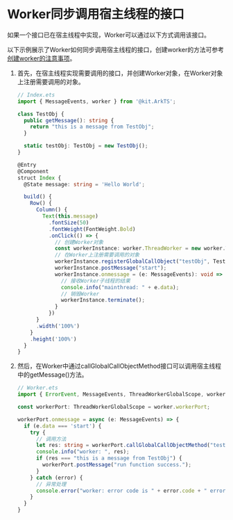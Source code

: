 # Worker同步调用宿主线程的接口

如果一个接口已在宿主线程中实现，Worker可以通过以下方式调用该接口。

以下示例展示了Worker如何同步调用宿主线程的接口，创建worker的方法可参考[创建worker的注意事项](worker-introduction.md#创建worker的注意事项)。

1. 首先，在宿主线程实现需要调用的接口，并创建Worker对象，在Worker对象上注册需要调用的对象。

   ```ts
   // Index.ets
   import { MessageEvents, worker } from '@kit.ArkTS';
   
   class TestObj {
     public getMessage(): string {
       return "this is a message from TestObj";
     }
   
     static testObj: TestObj = new TestObj();
   }
   
   @Entry
   @Component
   struct Index {
     @State message: string = 'Hello World';
   
     build() {
       Row() {
         Column() {
           Text(this.message)
             .fontSize(50)
             .fontWeight(FontWeight.Bold)
             .onClick(() => {
               // 创建Worker对象
               const workerInstance: worker.ThreadWorker = new worker.ThreadWorker("entry/ets/workers/Worker.ets");
               // 在Worker上注册需要调用的对象
               workerInstance.registerGlobalCallObject("testObj", TestObj.testObj);
               workerInstance.postMessage("start");
               workerInstance.onmessage = (e: MessageEvents): void => {
                 // 接收Worker子线程的结果
                 console.info("mainthread: " + e.data);
                 // 销毁Worker
                 workerInstance.terminate();
               }
             })
         }
         .width('100%')
       }
       .height('100%')
     }
   }
   ```
   <!-- @[create_worker_obj](https://gitee.com/openharmony/applications_app_samples/blob/master/code/DocsSample/ArkTS/ArkTsConcurrent/ConcurrentThreadCommunication/InterThreadCommunicationScenario/entry/src/main/ets/managers/WorkerCallGlobalUsage.ets) -->

2. 然后，在Worker中通过callGlobalCallObjectMethod接口可以调用宿主线程中的getMessage()方法。

   ```ts
   // Worker.ets
   import { ErrorEvent, MessageEvents, ThreadWorkerGlobalScope, worker } from '@kit.ArkTS';
   
   const workerPort: ThreadWorkerGlobalScope = worker.workerPort;
   
   workerPort.onmessage = async (e: MessageEvents) => {
     if (e.data === 'start') {
       try {
         // 调用方法
         let res: string = workerPort.callGlobalCallObjectMethod("testObj", "getMessage", 0) as string;
         console.info("worker: ", res);
         if (res === "this is a message from TestObj") {
           workerPort.postMessage("run function success.");
         }
       } catch (error) {
         // 异常处理
         console.error("worker: error code is " + error.code + " error message is " + error.message);
       }
     }
   }
   ```
   <!-- @[call_main_method](https://gitee.com/openharmony/applications_app_samples/blob/master/code/DocsSample/ArkTS/ArkTsConcurrent/ConcurrentThreadCommunication/InterThreadCommunicationScenario/entry/src/main/ets/workers/Worker.ets) -->
